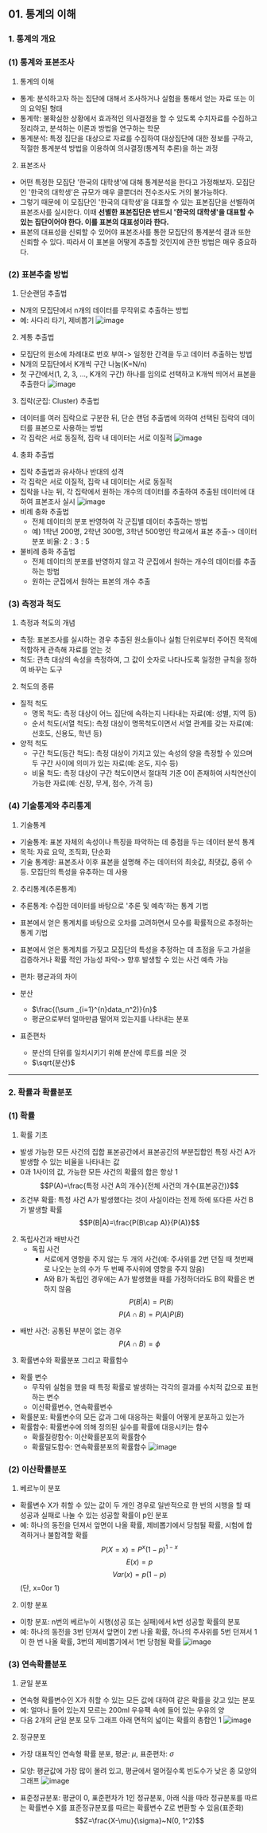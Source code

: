 ## 01. 통계의 이해
### 1. 통계의 개요
### (1) 통계와 표본조사
1. 통계의 이해
  * 통계: 분석하고자 하는 집단에 대해서 조사하거나 실험을 통해서 얻는 자료 또는 이의 요약된 형태
  * 통계학: 불확실한 상황에서 효과적인 의사결정을 할 수 있도록 수치자료를 수집하고 정리하고, 분석하는 이론과 방법을 연구하는 학문
  * 통계분석: 특정 집단을 대상으로 자료를 수집하여 대상집단에 대한 정보를 구하고, 적절한 통계분석 방법을 이용하여 의사결정(통계적 추론)을 하는 과정

2. 표본조사
  * 어떤 특정한 모집단 '한국의 대학생'에 대해 통계분석을 한다고 가정해보자. 모집단인 '한국의 대학생'은 규모가 매우 클뿐더러 전수조사도 거의 불가능하다.
  * 그렇기 때문에 이 모집단인 '한국의 대학생'을 대표할 수 있는 표본집단을 선별하여 표본조사를 실시한다. 이때 **선별한 표본집단은 반드시 '한국의 대학생'을 대표할 수 있는 집단이어야 한다. 이를 표본의 대표성이라 한다.**
  * 표본의 대표성을 신뢰할 수 있어야 표본조사를 통한 모집단의 통계분석 결과 또한 신뢰할 수 있다. 따라서 이 표본을 어떻게 추출할 것인지에 관한 방법은 매우 중요하다.

### (2) 표본추출 방법
1. 단순랜덤 추출법
  * N개의 모집단에서 n개의 데이터를 무작위로 추출하는 방법
  * 예: 사다리 타기, 제비뽑기
![image](https://github.com/qlkdkd/2-winter/assets/71871927/22363f1a-2786-4bc6-b26a-a36f6748c480)

2. 계통 추출법
  * 모집단의 원소에 차례대로 번호 부여-> 일정한 간격을 두고 데이터 추출하는 방법
  * N개의 모집단에서 K개씩 구간 나눔(K=N/n)
  * 첫 구간에서(1, 2, 3, ..., K개의 구간) 하나를 임의로 선택하고 K개씩 띄어서 표본을 추출한다
![image](https://github.com/qlkdkd/2-winter/assets/71871927/e4606f49-f6ed-4257-917f-709fb4fb3c4b)

3. 집락(군집: Cluster) 추출법
  * 데이터를 여러 집락으로 구분한 뒤, 단순 랜덤 추출법에 의하여 선택된 집락의 데이터를 표본으로 사용하는 방법
  * 각 집락은 서로 동질적, 집락 내 데이터는 서로 이질적
![image](https://github.com/qlkdkd/2-winter/assets/71871927/8889037b-35d0-401c-8aba-5cb74ab2bd2e)

4. 충화 추출법
  * 집락 추출법과 유사하나 반대의 성격
  * 각 집락은 서로 이질적, 집락 내 데이터는 서로 동질적
  * 집락을 나눈 뒤, 각 집락에서 원하는 개수의 데이터를 추출하여 추출된 데이터에 대하여 표본조사 실시
![image](https://github.com/qlkdkd/2-winter/assets/71871927/9ce4395e-d663-483f-b857-285a9ec2781c)
  * 비례 충화 추출법
     * 전체 데이터의 분포 반영하여 각 군집별 데이터 추출하는 방법
     * 예) 1학년 200명, 2학년 300명, 3학년 500명인 학교에서 표본 추출-> 데이터 분포 비율: $2:3:5$
  * 불비례 충화 추출법
     * 전체 데이터의 분포를 반영하지 않고 각 군집에서 원하는 개수의 데이터를 추출하는 방법
     * 원하는 군집에서 원하는 표본의 개수 추출
   
### (3) 측정과 척도
1. 측정과 척도의 개념
  * 측정: 표본조사를 실시하는 경우 추출된 원소들이나 실험 단위로부터 주어진 목적에 적합하게 관측해 자료를 얻는 것
  * 척도: 관측 대상의 속성을 측정하여, 그 값이 숫자로 나타나도록 일정한 규칙을 정하여 바꾸는 도구

2. 척도의 종류
  * 질적 척도
     * 명목 척도: 측정 대상이 어느 집단에 속하는지 나타내는 자료(예: 성별, 지역 등)
     * 순서 척도(서열 척도): 측정 대상이 명목척도이면서 서열 관계를 갖는 자료(예: 선호도, 신용도, 학년 등)
  * 양적 척도
     * 구간 척도(등간 척도): 측정 대상이 가지고 있는 속성의 양을 측정할 수 있으며 두 구간 사이에 의미가 있는 자료(예: 온도, 지수 등)
     * 비율 척도: 측정 대상이 구간 척도이면서 절대적 기준 0이 존재하여 사칙연산이 가능한 자료(예: 신장, 무게, 점수, 가격 등)
   
### (4) 기술통계와 추리통계
1. 기술통계
  * 기술통계: 표본 자체의 속성이나 특징을 파악하는 데 중점을 두는 데이터 분석 통계
  * 목적: 자료 요약, 조직화, 단순화
  * 기술 통계량: 표본조사 이후 표본을 설명해 주는 데이터의 최솟값, 최댓값, 중위 수 등. 모집단의 특성을 유추하는 데 사용

2. 추리통계(추론통계)
  * 추론통계: 수집한 데이터를 바탕으로 '추론 및 예측'하는 통계 기법
  * 표본에서 얻은 통계치를 바탕으로 오차를 고려하면서 모수를 확률적으로 추정하는 통계 기법
  * 표본에서 얻은 통계치를 가짖고 모집단의 특성을 추정하는 데 초점을 두고 가설을 검증하거나 확률 적인 가능성 파악-> 향후 발생할 수 있는 사건 예측 가능

* 편차: 평균과의 차이
* 분산
  * $\frac{(\sum _{i=1}^{n}data_n^2)}{n}$
  * 평균으로부터 얼마만큼 떨어져 있는지를 나타내는 분포
* 표준편차
  * 분산의 단위를 일치시키기 위해 분산에 루트를 씌운 것
  * $\sqrt{분산}$

---

### 2. 확률과 확률분포
### (1) 확률
1. 확률 기초
  * 발생 가능한 모든 사건의 집합 표본공간에서 표본공간의 부분집합인 특정 사건 A가 발생할 수 있는 비율을 나타내는 값
  * 0과 1사이의 값, 가능한 모든 사건의 확률의 합은 항상 1
$$P(A)=\frac{특정 사건 A의 개수}{전체 사건의 개수(표본공간)}$$
  * 조건부 확률: 특정 사건 A가 발생했다는 것이 사실이라는 전제 하에 또다른 사건 B가 발생할 확률
$$P(B|A)=\frac{P(B\cap A)}{P(A)}$$

2. 독립사건과 배반사건
   * 독립 사건
     * 서로에게 영향을 주지 않는 두 개의 사건(예: 주사위를 2번 던질 때 첫번째로 나오는 눈의 수가 두 번째 주사위에 영향을 주지 않음)
     * A와 B가 독립인 경우에는 A가 발생했을 때를 가정하더라도 B의 확률은 변하지 않음
$$P(B|A)=P(B)$$
$$P(A\cap B)=P(A)P(B)$$

  * 배반 사건: 공통된 부분이 없는 경우
$$P(A\cap B)=\phi$$

3. 확률변수와 확률분포 그리고 확률함수
  * 확률 변수
    * 무작위 실험을 했을 때 특정 확률로 발생하는 각각의 결과를 수치적 값으로 표현하는 변수
    * 이산확률변수, 연속확률변수
  * 확률분포: 확률변수의 모든 값과 그에 대응하는 확률이 어떻게 분포하고 있는가
  * 확률함수: 확률변수에 의해 정의된 실수를 확률에 대응시키는 함수
    * 확률질량함수: 이산확률분포의 확률함수
    * 확률밀도함수: 연속확률분포의 확률함수
![image](https://github.com/qlkdkd/2-winter/assets/71871927/958fc204-c177-4ba9-b2a3-824627c9a4f6)

### (2) 이산확률분포
1. 베르누이 분포
  * 확률변수 X가 취할 수 있는 값이 두 개인 경우로 일반적으로 한 번의 시행을 할 때 성공과 실패로 나눌 수 있는 성공할 확률이 p인 분포
  * 예: 하나의 동전을 던져서 앞면이 나올 확률, 제비뽑기에서 당첨될 확률, 시험에 합격하거나 불합격할 확률
$$P(X=x)=P^x(1-p)^{1-x}$$
$$E(x)=p$$
$$Var(x)=p(1-p)$$
(단, x=0or 1)

2. 이항 분포
  * 이항 분포: n번의 베르누이 시행(성공 또는 실패)에서 k번 성공할 확률의 분포
  * 예: 하나의 동전을 3번 던져서 앞면이 2번 나올 확률, 하나의 주사위를 5번 던져서 1이 한 번 나올 확률, 3번의 제비뽑기에서 1번 당첨될 확률
![image](https://github.com/qlkdkd/2-winter/assets/71871927/c0459c1f-ab6a-4c53-8763-43b4ffe69bef)

### (3) 연속확률분포
1. 균일 분포
  * 연속형 확률변수인 X가 취할 수 있는 모든 값에 대하여 같은 확률을 갖고 있는 분포
  * 예: 얼마나 들어 있는지 모르는 200ml 우유팩 속에 들어 있는 우유의 양
  * 다음 2개의 균일 분포 모두 그래프 아래 면적의 넓이는 확률의 총합인 1
![image](https://github.com/qlkdkd/2-winter/assets/71871927/50891855-a63a-4c92-ab5d-61df664de703)

2. 정규분포
  * 가장 대표적인 연속형 확률 분포, 평균: $\mu$, 표준편차: $\sigma$
  * 모양: 평균값에 가장 많이 몰려 있고, 평균에서 멀어질수록 빈도수가 낮은 종 모양의 그래프
![image](https://github.com/qlkdkd/2-winter/assets/71871927/dc44cfce-643f-4996-be64-0a758cfcc035)

* 표준정규분포: 평균이 0, 표준편차가 1인 정규분포, 아래 식을 따라 정규분포를 따르는 확률변수 X를 표준정규분포를 따르는 확률변수 Z로 변환할 수 있음(표준화)
$$Z=\frac{X-\mu}{\sigma}~N(0, 1^2)$$
